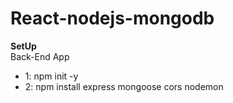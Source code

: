 # React-nodejs-mongodb

**SetUp**
<br>
Back-End App
- 1: npm init -y
- 2: npm install express mongoose cors nodemon


